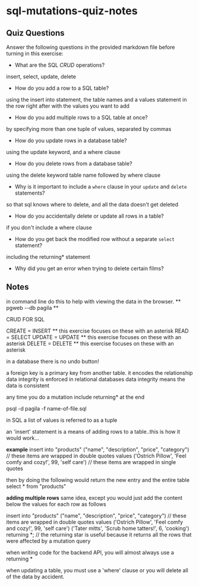 # sql-mutations-quiz-notes

## Quiz Questions

Answer the following questions in the provided markdown file before turning in this exercise:

- What are the SQL _CRUD_ operations?

insert, select, update, delete

- How do you add a row to a SQL table?

using the insert into statement, the table names and
a values statement in the row right after with the values you want to add

- How do you add multiple rows to a SQL table at once?

by specifying more than one tuple of values, separated by commas

- How do you update rows in a database table?

using the update keyword, and a where clause

- How do you delete rows from a database table?

using the delete keyword table name followed by where clause

- Why is it important to include a `where` clause in your `update` and `delete` statements?

so that sql knows where to delete, and all the data doesn't get deleted

- How do you accidentally delete or update all rows in a table?

if you don't include a where clause

- How do you get back the modified row without a separate `select` statement?

including the returning\* statement

- Why did you get an error when trying to delete certain films?

## Notes

in command line do this to help with viewing the data in the browser.
** pgweb --db pagila **

CRUD FOR SQL

CREATE = INSERT ** this exercise focuses on these with an asterisk
READ = SELECT
UPDATE = UPDATE ** this exercise focuses on these with an asterisk
DELETE = DELETE \*\* this exercise focuses on these with an asterisk

in a database there is no undo button!

a foreign key is a primary key from another table. it encodes the relationship
data integrity is enforced in relational databases
data integrity means the data is consistent

any time you do a mutation include returning\* at the end

psql -d pagila -f name-of-file.sql

in SQL a list of values is referred to as a tuple

an 'insert' statement is a means of adding rows to a table..this is how it would work...

**example**
insert into "products" ("name", "description", "price", "category") // these items are wrapped in double quotes
values ('Ostrich Pillow', 'Feel comfy and cozy!', 99, 'self care') // these items are wrapped in single quotes

then by doing the following would return the new entry and the entire table
select \*
from "products"

**adding multiple rows** same idea, except you would just add the content below the values for each row as follows

insert into "products" ("name", "description", "price", "category") // these items are wrapped in double quotes
values ('Ostrich Pillow', 'Feel comfy and cozy!', 99, 'self care')
('Tater mitts', 'Scrub home tatters!', 6, 'cooking')
returning \*; // the returning star is useful because it returns all the rows that were affected by a mutation query

when writing code for the backend API, you will almost always use a returning \*

when updating a table, you must use a 'where' clause or you will delete all of the data by accident.
